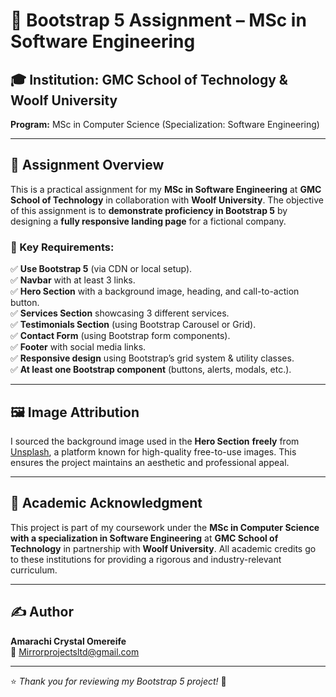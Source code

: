 # 📌 Bootstrap 5 Assignment – MSc in Software Engineering  

## 🎓 Institution: GMC School of Technology & Woolf University  
**Program:** MSc in Computer Science (Specialization: Software Engineering)  

---

## 📝 Assignment Overview  

This is a practical assignment for my **MSc in Software Engineering** at **GMC School of Technology** in collaboration with **Woolf University**. The objective of this assignment is to **demonstrate proficiency in Bootstrap 5** by designing a **fully responsive landing page** for a fictional company.  

### 📌 Key Requirements:  
✅ **Use Bootstrap 5** (via CDN or local setup).  
✅ **Navbar** with at least 3 links.  
✅ **Hero Section** with a background image, heading, and call-to-action button.  
✅ **Services Section** showcasing 3 different services.  
✅ **Testimonials Section** (using Bootstrap Carousel or Grid).  
✅ **Contact Form** (using Bootstrap form components).  
✅ **Footer** with social media links.  
✅ **Responsive design** using Bootstrap’s grid system & utility classes.  
✅ **At least one Bootstrap component** (buttons, alerts, modals, etc.).  

---

## 🖼️ Image Attribution  

I sourced the background image used in the **Hero Section** **freely** from [Unsplash](https://unsplash.com), a platform known for high-quality free-to-use images. This ensures the project maintains an aesthetic and professional appeal.  

---

## 🔗 Academic Acknowledgment  

This project is part of my coursework under the **MSc in Computer Science with a specialization in Software Engineering** at **GMC School of Technology** in partnership with **Woolf University**. All academic credits go to these institutions for providing a rigorous and industry-relevant curriculum.  

---

## ✍️ Author  

**Amarachi Crystal Omereife**  
📧 Mirrorprojectsltd@gmail.com  

---

⭐ *Thank you for reviewing my Bootstrap 5 project!* 🚀  
